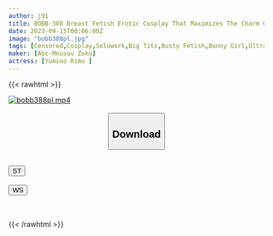 ```yaml
---
author: j91
title: BOBB-388 Breast Fetish Erotic Cosplay That Maximizes The Charm Of I Cup Beautiful Breasts 7 Boin "Rim Yumino" Box
date: 2023-09-15T00:06:00Z
image: "bobb388pl.jpg"
tags: [Censored,Cosplay,Solowork,Big Tits,Busty Fetish,Bunny Girl,Ultra-Huge Tits	 ]
maker: [Abc-Mousou Zoku]
actress: [Yumino Rimu ]
---
```



{{< rawhtml >}}

<div class="video" data-videoid="BYGwQDpbzyHygeV">
    <a href="javascript:;">
        <img src="https://my.j91.asia/posts/bobb388pl/bobb388pl.jpg" width="WIDTH" height="HEIGHT" alt="bobb388pl.mp4" loading="lazy">
    </a>
</div>

<script type="text/javascript" src="https://j91.asia/asset/on-demand-st.js"></script>

<br>
  <link rel="stylesheet" href="https://j91.asia/asset/bs5.css">
  
  <center>
  <button class="btn btn-primary" type="button" data-bs-toggle="collapse" data-bs-target=".multi-collapse" aria-expanded="false" aria-controls="multiCollapseExample1 multiCollapseExample2"><h2>Download</h2></button></center>
</p>
<div class="row">
  <div class="col">
    <div class="collapse multi-collapse" id="multiCollapseExample1">
      <div class="card card-body">
	      	      <br>
<div class="buttons">  
<a href="https://streamtape.to/v/BYGwQDpbzyHygeV"><button class="btn-hover color-3"><i class="fa fa-download"></i> ST</button></a></div>
    </div>
  </div>
</div>
  <div class="col">
    <div class="collapse multi-collapse" id="multiCollapseExample2">
      <div class="card card-body">
	      <br>
<div class="buttons">
    <a href="https://wolfstream.tv/7bet8s9fuh32"><button class="btn-hover color-9"><i class="fa fa-download"></i> WS</button></a></div>
<br><br>
      </div>
    </div>
  </div>
</div>

{{< /rawhtml >}}
